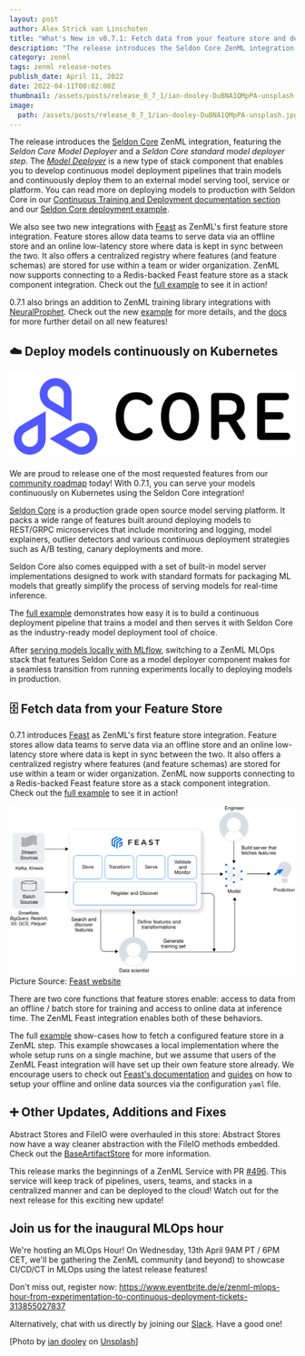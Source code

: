 ```yaml
---
layout: post
author: Alex Strick van Linschoten
title: "What's New in v0.7.1: Fetch data from your feature store and deploy models on Kubernetes."
description: "The release introduces the Seldon Core ZenML integration, featuring the Seldon Core Model Deployer and a Seldon Core standard model deployer step. It also includes two new integrations with Feast as ZenML's first feature store addition and NeuralProphet adding to the growing list of training libraries supported."
category: zenml
tags: zenml release-notes
publish_date: April 11, 2022
date: 2022-04-11T00:02:00Z
thumbnail: /assets/posts/release_0_7_1/ian-dooley-DuBNA1QMpPA-unsplash.jpg
image:
  path: /assets/posts/release_0_7_1/ian-dooley-DuBNA1QMpPA-unsplash.jpg
---
```


The release introduces the [Seldon Core](https://github.com/SeldonIO/seldon-core) ZenML integration, featuring the *Seldon Core Model Deployer* and a *Seldon Core standard model deployer step*. The [*Model Deployer*](https://docs.zenml.io/core-concepts#model-deployer) is a new type of stack component that enables you to develop continuous model deployment pipelines that train models and continuously deploy them to an external model serving tool, service or platform. You can read more on deploying models to production with Seldon Core in our [Continuous Training and Deployment documentation section](https://docs.zenml.io/features/continuous-training-and-deployment) and our [Seldon Core deployment example](https://github.com/zenml-io/zenml/tree/main/examples/seldon_deployment).

We also see two new integrations with [Feast](https://feast.dev) as ZenML's first feature store integration. Feature stores allow data teams to serve data via an offline store and an online low-latency store where data is kept in sync between the two. It also offers a centralized registry where features (and feature schemas) are stored for use within a team or wider organization. ZenML now supports connecting to a Redis-backed Feast feature store as a stack component integration. Check out the [full example](https://github.com/zenml-io/zenml/tree/release/0.7.1/examples/feature_store) to see it in action! 

0.7.1 also brings  an addition to ZenML training library integrations with [NeuralProphet](https://neuralprophet.com/html/index.html). Check out the new [example](https://github.com/zenml-io/zenml/tree/main/examples) for more details, and the [docs](https://docs.zenml.io) for more further detail on all new features!

## ☁️ Deploy models continuously on Kubernetes

![Seldon Core Logo](../assets/posts/release_0_7_1/seldon-core-logo.png)

We are proud to release one of the most requested features from our [community roadmap](https://zenml.io/roadmap) today! With 0.7.1, you can serve your models continuously on Kubernetes using the Seldon Core integration!

[Seldon Core](https://github.com/SeldonIO/seldon-core) is a production grade open source model serving platform. It packs a wide range of features built around deploying models to REST/GRPC microservices that include monitoring and  logging, model explainers, outlier detectors and various continuous deployment
strategies such as A/B testing, canary deployments and more.

Seldon Core also comes equipped with a set of built-in model server implementations designed to work with standard formats for packaging ML models that greatly simplify the process of serving models for real-time inference.

The [full example](https://github.com/zenml-io/zenml/tree/main/examples/seldon_deployment) demonstrates how easy it is to build a continuous deployment pipeline that trains a model and then serves it with Seldon Core as the industry-ready model deployment tool of choice.

After [serving models locally with MLflow](https://github.com/zenml-io/zenml/tree/main/examples/mlflow_deployment), switching to a ZenML MLOps stack that features Seldon Core as a model deployer component makes for a seamless transition from running experiments locally to deploying models in production.

## 🗄️ Fetch data from your Feature Store

0.7.1 introduces [Feast](https://feast.dev) as ZenML's first feature store integration. Feature stores allow data teams to serve data via an offline store and an online low-latency store where data is kept in sync between the two. It also offers a centralized registry where features (and feature schemas) are stored for use within a team or wider organization. ZenML now supports connecting to a Redis-backed Feast feature store as a stack component integration. Check out the [full example](https://github.com/zenml-io/zenml/tree/release/0.7.1/examples/feature_store) to see it in action! 

![Feast Architecture](../assets/posts/release_0_7_1/feast-archtecture.svg)
Picture Source: [Feast website](https://feast.dev)

There are two core functions that feature stores enable: access to data from an offline / batch store for training and access to online data at inference time. The ZenML Feast integration enables both of these behaviors.

The full [example](https://github.com/zenml-io/zenml/tree/main/examples/feature_store) show-cases how to fetch a configured feature store in a ZenML step.  This example showcases a local implementation where the whole setup runs on a single machine, but we assume that users of the ZenML Feast integration will have set up their own feature store already. We encourage users to check out [Feast's documentation](https://docs.feast.dev/) and [guides](https://docs.feast.dev/how-to-guides/) on how to setup your offline and online data sources via the configuration `yaml` file.

## ➕ Other Updates, Additions and Fixes

Abstract Stores and FileIO were overhauled in this store: Abstract Stores now have a way cleaner abstraction with the FileIO methods embedded. Check out the [BaseArtifactStore](https://github.com/zenml-io/zenml/blob/main/src/zenml/artifact_stores/base_artifact_store.py#L68) for more information.

This release marks the beginnings of a ZenML Service with PR [#496](https://github.com/zenml-io/zenml/pull/496). This service will keep track of pipelines, users, teams, and stacks in a centralized manner and can be deployed to the cloud! Watch out for the next release for this exciting new update!

## Join us for the inaugural MLOps hour

We're hosting an MLOps Hour! On Wednesday, 13th April 9AM PT / 6PM CET, we'll be gathering the ZenML community (and beyond) to showcase CI/CD/CT in MLOps using the latest release features!

Don't miss out, register now: https://www.eventbrite.de/e/zenml-mlops-hour-from-experimentation-to-continuous-deployment-tickets-313855027837

Alternatively, chat with us directly by joining our [Slack](https://zenml.io/slack-invite/). Have a good one!

[Photo by <a
href="https://unsplash.com/@sadswim?utm_source=unsplash&utm_medium=referral&utm_content=creditCopyText">ian
dooley</a> on <a
href="https://unsplash.com/s/photos/balloon?utm_source=unsplash&utm_medium=referral&utm_content=creditCopyText">Unsplash</a>]
